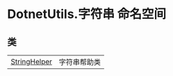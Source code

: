 # DotnetUtils.字符串 命名空间






## 类
<table>
<tr>
<td><a href="ec68410a-f594-19ea-564b-12e32d053216">StringHelper</a></td>
<td>字符串帮助类</td></tr>
</table>